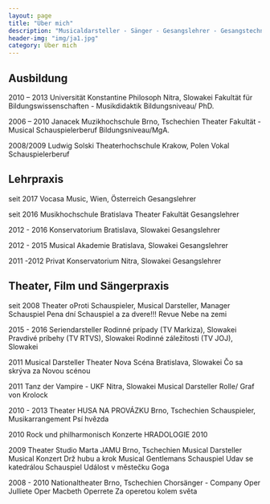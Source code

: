 ```yaml
---
layout: page
title: "Über mich"
description: "Musicaldarsteller - Sänger - Gesangslehrer - Gesangstechnik Wissenschaftler"
header-img: "img/ja1.jpg"
category: Über mich
---
```


## Ausbildung
2010 – 2013 
Universität Konstantine Philosoph Nitra, Slowakei 
Fakultät für Bildungswissenschaften - Musikdidaktik
Bildungsniveau/ PhD.

2006 – 2010 
Janacek Muzikhochschule Brno, Tschechien 
Theater Fakultät - Musical Schauspielerberuf 
Bildungsniveau/MgA.

2008/2009 Ludwig Solski Theaterhochschule Krakow, Polen 
Vokal Schauspielerberuf 

## Lehrpraxis
seit 2017
Vocasa Music, Wien, Österreich
Gesangslehrer

seit 2016
Musikhochschule Bratislava Theater Fakultät 
Gesangslehrer

2012 - 2016
Konservatorium Bratislava, Slowakei
Gesangslehrer

2012 - 2015
Musical Akademie Bratislava, Slowakei
Gesangslehrer

2011 -2012
Privat Konservatorium Nitra, Slowakei
Gesangslehrer

## Theater, Film und Sängerpraxis
seit 2008 
Theater oProti
Schauspieler, Musical Darsteller, Manager 
Schauspiel Pena dní
Schauspiel a za dvere!!!
Revue Nebe na zemi

2015 - 2016
Seriendarsteller
Rodinné prípady (TV Markiza), Slowakei
Pravdivé príbehy (TV RTVS), Slowakei
Rodinné záležitosti (TV JOJ), Slowakei

2011
Musical Darsteller
Theater Nova Scéna Bratislava, Slowakei
Čo sa skrýva za Novou scénou

2011
Tanz der Vampire -  UKF Nitra, Slowakei
Musical Darsteller
Rolle/ Graf von Krolock

2010 - 2013
Theater HUSA NA PROVÁZKU Brno, Tschechien
Schauspieler, Musikarrangement
Psí hvězda

2010
Rock und philharmonisch Konzerte HRADOLOGIE 2010

2009
Theater Studio Marta JAMU Brno, Tschechien
Musical Darsteller
Musical Konzert Drž hubu a krok 
Musical Gentlemans
Schauspiel Udav se katedrálou 
Schauspiel Událost v městečku Goga

2008 - 2010
Nationaltheater Brno, Tschechien 
Chorsänger - Company
Oper Julliete
Oper Macbeth
Operrete Za operetou kolem světa






